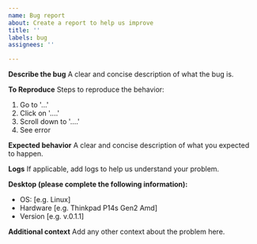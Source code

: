 ```yaml
---
name: Bug report
about: Create a report to help us improve
title: ''
labels: bug
assignees: ''

---
```


**Describe the bug**
A clear and concise description of what the bug is.

**To Reproduce**
Steps to reproduce the behavior:
1. Go to '...'
2. Click on '....'
3. Scroll down to '....'
4. See error

**Expected behavior**
A clear and concise description of what you expected to happen.

**Logs**
If applicable, add logs to help us understand your problem.

**Desktop (please complete the following information):**
 - OS: [e.g. Linux]
 - Hardware [e.g. Thinkpad P14s Gen2 Amd]
 - Version [e.g. v.0.1.1]


**Additional context**
Add any other context about the problem here.

